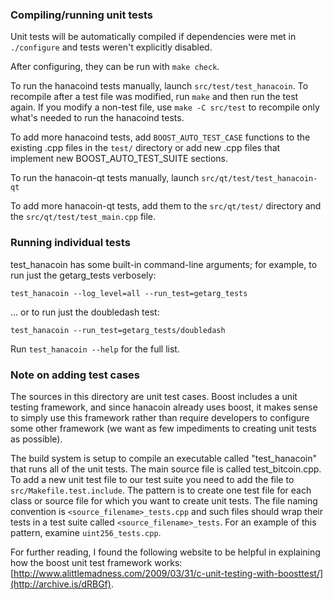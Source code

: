 ### Compiling/running unit tests

Unit tests will be automatically compiled if dependencies were met in `./configure`
and tests weren't explicitly disabled.

After configuring, they can be run with `make check`.

To run the hanacoind tests manually, launch `src/test/test_hanacoin`. To recompile
after a test file was modified, run `make` and then run the test again. If you
modify a non-test file, use `make -C src/test` to recompile only what's needed
to run the hanacoind tests.

To add more hanacoind tests, add `BOOST_AUTO_TEST_CASE` functions to the existing
.cpp files in the `test/` directory or add new .cpp files that
implement new BOOST_AUTO_TEST_SUITE sections.

To run the hanacoin-qt tests manually, launch `src/qt/test/test_hanacoin-qt`

To add more hanacoin-qt tests, add them to the `src/qt/test/` directory and
the `src/qt/test/test_main.cpp` file.

### Running individual tests

test_hanacoin has some built-in command-line arguments; for
example, to run just the getarg_tests verbosely:

    test_hanacoin --log_level=all --run_test=getarg_tests

... or to run just the doubledash test:

    test_hanacoin --run_test=getarg_tests/doubledash

Run `test_hanacoin --help` for the full list.

### Note on adding test cases

The sources in this directory are unit test cases.  Boost includes a
unit testing framework, and since hanacoin already uses boost, it makes
sense to simply use this framework rather than require developers to
configure some other framework (we want as few impediments to creating
unit tests as possible).

The build system is setup to compile an executable called "test_hanacoin"
that runs all of the unit tests.  The main source file is called
test_bitcoin.cpp. To add a new unit test file to our test suite you need
to add the file to `src/Makefile.test.include`. The pattern is to create
one test file for each class or source file for which you want to create
unit tests.  The file naming convention is `<source_filename>_tests.cpp`
and such files should wrap their tests in a test suite
called `<source_filename>_tests`. For an example of this pattern,
examine `uint256_tests.cpp`.

For further reading, I found the following website to be helpful in
explaining how the boost unit test framework works:
[http://www.alittlemadness.com/2009/03/31/c-unit-testing-with-boosttest/](http://archive.is/dRBGf).
